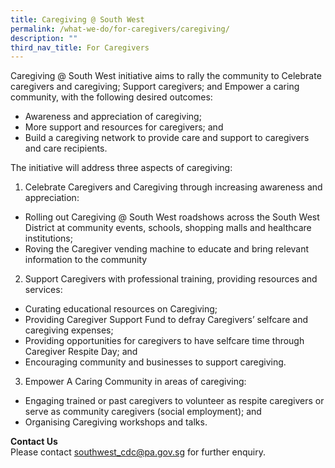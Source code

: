 ```yaml
---
title: Caregiving @ South West
permalink: /what-we-do/for-caregivers/caregiving/
description: ""
third_nav_title: For Caregivers
---
```

Caregiving @ South West initiative aims to rally the community to Celebrate caregivers and caregiving; Support caregivers; and Empower a caring community, with the following desired outcomes:

*   Awareness and appreciation of caregiving;
*   More support and resources for caregivers; and
*   Build a caregiving network to provide care and support to caregivers and care recipients.

The initiative will address three aspects of caregiving:

1.  Celebrate Caregivers and Caregiving through increasing awareness and appreciation:  
*  Rolling out Caregiving @ South West roadshows across the South West District at community events, schools, shopping malls and healthcare institutions;
* Roving the Caregiver vending machine to educate and bring relevant information to the community 

2.  Support Caregivers with professional training, providing resources and services:
*   Curating educational resources on Caregiving;
*   Providing Caregiver Support Fund to defray Caregivers’ selfcare and caregiving expenses;
*   Providing opportunities for caregivers to have selfcare time through Caregiver Respite Day; and
*   Encouraging community and businesses to support caregiving.


3. Empower A Caring Community in areas of caregiving:

*   Engaging trained or past caregivers to volunteer as respite caregivers or serve as community caregivers (social employment); and
*   Organising Caregiving workshops and talks.

**Contact Us**  
Please contact  [southwest_cdc@pa.gov.sg](mailto:southwest_cdc@pa.gov.sg) for further enquiry.